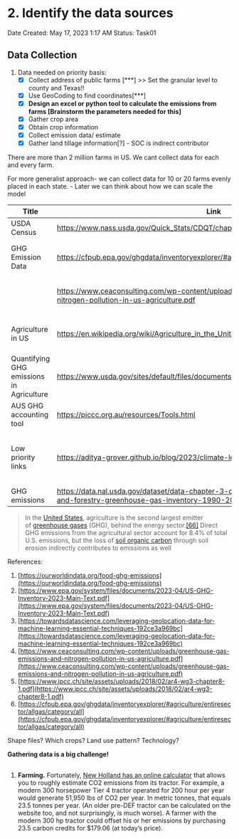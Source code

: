 # 2. Identify the data sources

Date Created: May 17, 2023 1:17 AM
Status: Task01

## Data Collection

1. Data needed on priority basis:
    - [x]  Collect address of public farms [***] >> Set the granular level to county and Texas!!
    - [x]  Use GeoCoding to find coordinates[***]
    - [x]  **Design an excel or python tool to calculate the emissions from farms [Brainstorm the parameters needed for this]**
    - [x]  Gather crop area
    - [x]  Obtain crop information
    - [x]  Collect emission data/ estimate
    - [x]  Gather land tillage information[?] - SOC is indirect contributor

There are more than 2 million farms in US. We cant collect data for each and every farm. 

For more generalist approach- we can collect data for 10 or 20  farms evenly placed in each state. - Later we can think about how we can scale the model

| Title | Link | Description |
| --- | --- | --- |
| USDA Census | https://www.nass.usda.gov/Quick_Stats/CDQT/chapter/2/table/8/year/2017 | Land Usage pattern |
| GHG Emission Data | https://cfpub.epa.gov/ghgdata/inventoryexplorer/#agriculture/entiresector/allgas/category/all | Agriculture specific emission + State specific |
|  | https://www.ceaconsulting.com/wp-content/uploads/greenhouse-gas-emissions-and-nitrogen-pollution-in-us-agriculture.pdf | Information to understand the context of emissions |
| Agriculture in US | https://en.wikipedia.org/wiki/Agriculture_in_the_United_States | Broad overview of Agriculture sector in US |
| Quantifying GHG emissions in Agriculture | https://www.usda.gov/sites/default/files/documents/USDATB1939_07072014.pdf |  |
| AUS GHG accounting tool | https://piccc.org.au/resources/Tools.html | just for reference |
| Low priority links | https://aditya-grover.github.io/blog/2023/climate-learn/ | ML library developed by students at intersection of AI and Climatechange |
| GHG emissions | https://data.nal.usda.gov/dataset/data-chapter-3-cropland-agriculture-us-agriculture-and-forestry-greenhouse-gas-inventory-1990-2018 |  |

> In the [United States](https://en.wikipedia.org/wiki/United_States), agriculture is the second largest emitter of [greenhouse gases](https://en.wikipedia.org/wiki/Greenhouse_gas) (GHG), behind the energy sector.[[66]](https://en.wikipedia.org/wiki/Agriculture_in_the_United_States#cite_note-Climate_change_and_agriculture_in_the_United_States_:02-66) Direct GHG emissions from the agricultural sector account for 8.4% of total U.S. emissions, but the loss of [soil organic carbon](https://en.wikipedia.org/wiki/Soil_carbon) through soil erosion indirectly contributes to emissions as well
> 

References:

1. [https://ourworldindata.org/food-ghg-emissions](https://ourworldindata.org/food-ghg-emissions)
2. [https://www.epa.gov/system/files/documents/2023-04/US-GHG-Inventory-2023-Main-Text.pdf](https://www.epa.gov/system/files/documents/2023-04/US-GHG-Inventory-2023-Main-Text.pdf)
3. [https://towardsdatascience.com/leveraging-geolocation-data-for-machine-learning-essential-techniques-192ce3a969bc](https://towardsdatascience.com/leveraging-geolocation-data-for-machine-learning-essential-techniques-192ce3a969bc)
4. [https://www.ceaconsulting.com/wp-content/uploads/greenhouse-gas-emissions-and-nitrogen-pollution-in-us-agriculture.pdf](https://www.ceaconsulting.com/wp-content/uploads/greenhouse-gas-emissions-and-nitrogen-pollution-in-us-agriculture.pdf)
5. [https://www.ipcc.ch/site/assets/uploads/2018/02/ar4-wg3-chapter8-1.pdf](https://www.ipcc.ch/site/assets/uploads/2018/02/ar4-wg3-chapter8-1.pdf)
6. [https://cfpub.epa.gov/ghgdata/inventoryexplorer/#agriculture/entiresector/allgas/category/all](https://cfpub.epa.gov/ghgdata/inventoryexplorer/#agriculture/entiresector/allgas/category/all)

Shape files? Which crops? Land use pattern? Technology? 

**Gathering data is a big challenge!**

## 

1. **Farming.**  Fortunately, [New Holland has an online calculator](https://agriculture.newholland.com/eu/en-uk/about-us/new-holland/clean-energy-leader/sustainable-farming/carbonid-calculator) that allows you to roughly estimate CO2 emissions from its tractor. For example, a modern 300 horsepower Tier 4 tractor operated for 200 hour per year would generate 51,950 lbs of CO2 per year. In metric tonnes, that equals 23.5 tonnes per year. (An older pre-DEF tractor can be calculated on the website too, and not surprisingly, is much worse). A farmer with the modern 300 hp tractor could offset his or her emissions by purchasing 23.5 carbon credits for $179.06 (at today’s price).